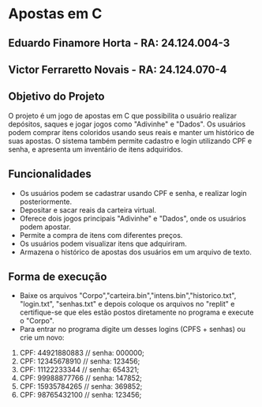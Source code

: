 # Apostas em C

## Eduardo Finamore Horta - RA: 24.124.004-3 
## Victor Ferraretto Novais - RA: 24.124.070-4

## Objetivo do Projeto
O projeto é um jogo de apostas em C que possibilita o usuário realizar depósitos, saques e jogar jogos como "Adivinhe" e "Dados". Os usuários podem comprar itens coloridos usando seus reais e manter um histórico de suas apostas. O sistema também permite cadastro e login utilizando CPF e senha, e apresenta um inventário de itens adquiridos.

## Funcionalidades
- Os usuários podem se cadastrar usando CPF e senha, e realizar login posteriormente.
- Depositar e sacar reais da carteira virtual.
- Oferece dois jogos principais "Adivinhe" e "Dados", onde os usuários podem apostar.
- Permite a compra de itens com diferentes preços.
- Os usuários podem visualizar itens que adquiriram.
- Armazena o histórico de apostas dos usuários em um arquivo de texto.

## Forma de execução 
- Baixe os arquivos "Corpo","carteira.bin","intens.bin","historico.txt", "login.txt", "senhas.txt" e depois coloque os arquivos no "replit" e certifique-se que eles estão postos diretamente no programa e execute o "Corpo".
- Para entrar no programa digite um desses logins (CPFS + senhas) ou crie um novo:
1. CPF: 44921880883 // senha: 000000;
2. CPF: 12345678910 // senha: 123456;
3. CPF: 11122233344 // senha: 654321;
4. CPF: 99988877766 // senha: 147852;
5. CPF: 15935784265 // senha: 369852;
6. CPF: 98765432100 // senha: 123456;
